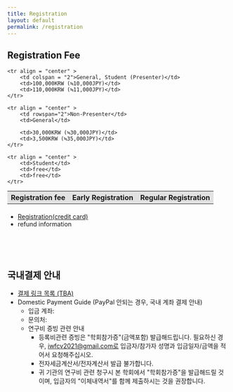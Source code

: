 ```yaml
---
title: Registration
layout: default
permalink: /registration
---
```


## Registration Fee

<div>
  <table style= "margin: auto">
    <th colspan = "2" style = "background-color: #E2E2E2">Registration fee</th>
    <th style = "background-color: #E2E2E2">Early Registration</th>
    <th style = "background-color: #E2E2E2">Regular Registration</th>

    <tr align = "center" >
        <td colspan = "2">General, Student (Presenter)</td>
        <td>100,000KRW (≒10,000JPY)</td>
        <td>110,000KRW (≒11,000JPY)</td>
    </tr>

    <tr align = "center" >
        <td rowspan="2">Non-Presenter</td>
        <td>General</td>
        
        <td>30,000KRW (≒30,000JPY)</td>
        <td>3,500KRW (≒35,000JPY)</td>
    </tr>

    <tr align = "center" >
        <td>Student</td>
        <td>free</td>
        <td>free</td>
    </tr>
  </table>
</div>
<div style="margin: 20px;"></div>

* [Registration(credit card)](#)
* refund information

<div style="margin: 30px;"></div>


<div style="height: 1rem;"></div>
<div class="hr"></div>
<div style="height: 1rem;"></div>

## 국내결제 안내
* [결제 링크 목록 (TBA)](#)
* Domestic Payment Guide (PayPal 안되는 경우, 국내 계좌 결제 안내)
  * 입금 계좌:
  * 문의처: 
  * 연구비 증빙 관련 안내
    * 등록비관련 증빙은 "학회참가증"(금액포함) 발급해드립니다. 필요하신 경우, iwfcv2021@gmail.com로 입금자/참가자 성명과 입금일자/금액을 적어서 요청해주십시오.
    * 전자세금계산서/전자계산서 발급 불가합니다. 
    * 귀 기관의 연구비 관련 청구시 본 학회에서 "학회참가증"을 발급해드릴 것이며, 입금자의 "이체내역서"를 함께 제출하시는 것을 권장합니다.

<!-- ## Hotel Registration

* 자세한 호텔 등록 정보

{%- include venue_image.html -%}
 -->
<!-- * [Reservation at offical site](https://www.utopmarina.com/view/index.do?SS_SVC_LANG_CODE=ENG) -->
